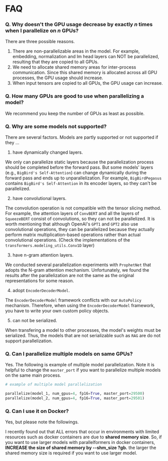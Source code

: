 
# FAQ
### Q. Why doesn't the GPU usage decrease by exactly _n_ times when I parallelize on _n_ GPUs?

There are three possible reasons. 

1. There are non-parallelizable areas in the model. For example, embedding, normalization and lm head layers can NOT be parallelized, resulting that they are copied to all GPUs.
2. We need to allocate shared memory areas for inter-process communication. Since this shared memory is allocated across all GPU processes, the GPU usage should increase.
3. When input tensors are copied to all GPUs, the GPU usage can increase.
  
### Q. How many GPUs are good to use when parallelizing a model?
We recommend you keep the number of GPUs as least as possible.

### Q. Why are some models not supported?
There are several factors.
Models are partly supported or not supported if they ...

1. have dynamically changed layers. 

We only can parallelize static layers because the parallelization process should be completed before the forward pass. But some models' layers (e.g., `BigBird's Self-Attention`) can change dynamically during the forward pass and ends up to unparallelization. For example, `BigBirdPegasus` contains `BigBird's Self-Attention` in its encoder layers, so they can't be parallelized.

2. have convolutional layers. 

The convolution operation is not compatible with the tensor slicing method. For example, the attention layers of `ConvBERT` and all the layers of `SqueezeBERT` consist of convolutions, so they can not be parallelized. It is worth mentioning that although OpenAI's `GPT1` and `GPT2` also use convolutional operations, they can be parallelized because they actually perform matrix multiplication-based operations rather than actual convolutional operations. (Check the implementations of the `transformers.modeling_utils.Conv1D` layer)

3. have n-gram attention layers. 

We conducted several parallelization experiments with `ProphetNet` that adopts the N-gram attention mechanism. Unfortunately, we found the results after the parallelization are not the same as the original representations for some reason.

4. adopt `EncoderDecoderModel`. 

The `EncoderDecoderModel` framework conflicts with our `AutoPolicy` mechanism. Therefore, when using the `EncoderDecoderModel` framework, you have to write your own custom policy objects.

5. can not be serialized.

When transfering a model to other processes, the model's weights must be serialized. Thus, the models that are not serializable such as `RAG` are do not support parallelization.

### Q. Can I parallelize multiple models on same GPUs?
Yes. The following is example of multiple model parallelization. Note it is helpful to change the `master_port` if you want to parallelize multiple models on the same main process.

```python
# example of multiple model parallelization

parallelize(model_1, num_gpus=4, fp16=True, master_port=29500)
parallelize(model_2, num_gpus=4, fp16=True, master_port=29501)
```

### Q. Can I use it on Docker?
Yes, but please note the followings.

I recently found out that ALL errors that occur in environments with limited resources such as docker containers are due to **shared memory size**. So, if you want to use larger models with parallelformers in docker containers, **INCREASE the size of shared memory by --shm_size ?gb.** the larger the shared memory size is required if you want to use larger model.


